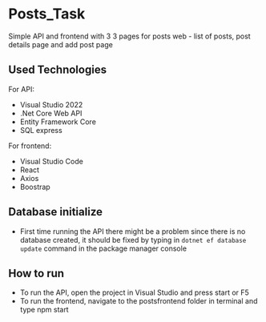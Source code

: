# Posts_Task
Simple API and frontend with 3 3 pages for posts web - list of posts, post details page and add post page

## Used Technologies
For API:
* Visual Studio 2022
* .Net Core Web API
* Entity Framework Core
* SQL express

For frontend:
* Visual Studio Code
* React
* Axios
* Boostrap

## Database initialize
* First time running the API there might be a problem since there is no database created, it should be fixed by typing in ```dotnet ef database update``` command in the package manager console

## How to run
* To run the API, open the project in Visual Studio and press start or F5
* To run the frontend, navigate to the postsfrontend folder in terminal and type npm start
